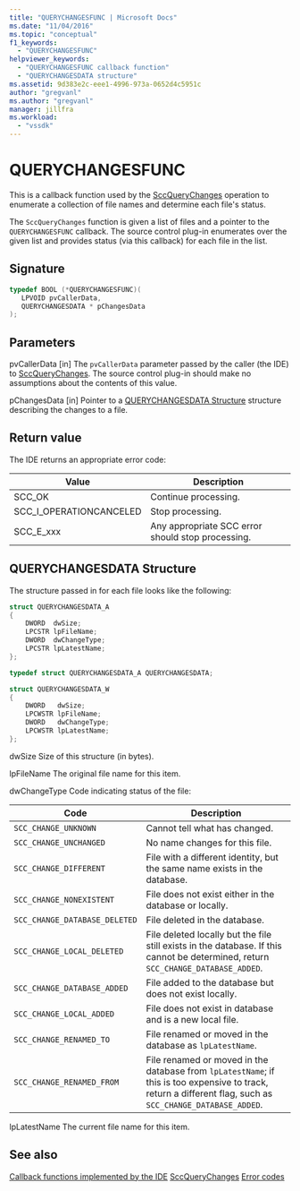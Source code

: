 ```yaml
---
title: "QUERYCHANGESFUNC | Microsoft Docs"
ms.date: "11/04/2016"
ms.topic: "conceptual"
f1_keywords:
  - "QUERYCHANGESFUNC"
helpviewer_keywords:
  - "QUERYCHANGESFUNC callback function"
  - "QUERYCHANGESDATA structure"
ms.assetid: 9d383e2c-eee1-4996-973a-0652d4c5951c
author: "gregvanl"
ms.author: "gregvanl"
manager: jillfra
ms.workload:
  - "vssdk"
---
```

# QUERYCHANGESFUNC
This is a callback function used by the [SccQueryChanges](../extensibility/sccquerychanges-function.md) operation to enumerate a collection of file names and determine each file's status.

 The `SccQueryChanges` function is given a list of files and a pointer to the `QUERYCHANGESFUNC` callback. The source control plug-in enumerates over the given list and provides status (via this callback) for each file in the list.

## Signature

```cpp
typedef BOOL (*QUERYCHANGESFUNC)(
   LPVOID pvCallerData,
   QUERYCHANGESDATA * pChangesData
);
```

## Parameters
 pvCallerData
 [in] The `pvCallerData` parameter passed by the caller (the IDE) to [SccQueryChanges](../extensibility/sccquerychanges-function.md). The source control plug-in should make no assumptions about the contents of this value.

 pChangesData
 [in] Pointer to a [QUERYCHANGESDATA Structure](#LinkQUERYCHANGESDATA) structure describing the changes to a file.

## Return value
 The IDE returns an appropriate error code:

|Value|Description|
|-----------|-----------------|
|SCC_OK|Continue processing.|
|SCC_I_OPERATIONCANCELED|Stop processing.|
|SCC_E_xxx|Any appropriate SCC error should stop processing.|

##  <a name="LinkQUERYCHANGESDATA"></a> QUERYCHANGESDATA Structure
 The structure passed in for each file looks like the following:

```cpp
struct QUERYCHANGESDATA_A
{
    DWORD  dwSize;
    LPCSTR lpFileName;
    DWORD  dwChangeType;
    LPCSTR lpLatestName;
};

typedef struct QUERYCHANGESDATA_A QUERYCHANGESDATA;

struct QUERYCHANGESDATA_W
{
    DWORD   dwSize;
    LPCWSTR lpFileName;
    DWORD   dwChangeType;
    LPCWSTR lpLatestName;
};
```

 dwSize
 Size of this structure (in bytes).

 lpFileName
 The original file name for this item.

 dwChangeType
 Code indicating status of the file:

|Code|Description|
|----------|-----------------|
|`SCC_CHANGE_UNKNOWN`|Cannot tell what has changed.|
|`SCC_CHANGE_UNCHANGED`|No name changes for this file.|
|`SCC_CHANGE_DIFFERENT`|File with a different identity, but the same name exists in the database.|
|`SCC_CHANGE_NONEXISTENT`|File does not exist either in the database or locally.|
|`SCC_CHANGE_DATABASE_DELETED`|File deleted in the database.|
|`SCC_CHANGE_LOCAL_DELETED`|File deleted locally but the file still exists in the database. If this cannot be determined, return `SCC_CHANGE_DATABASE_ADDED`.|
|`SCC_CHANGE_DATABASE_ADDED`|File added to the database but does not exist locally.|
|`SCC_CHANGE_LOCAL_ADDED`|File does not exist in database and is a new local file.|
|`SCC_CHANGE_RENAMED_TO`|File renamed or moved in the database as `lpLatestName`.|
|`SCC_CHANGE_RENAMED_FROM`|File renamed or moved in the database from `lpLatestName`; if this is too expensive to track, return a different flag, such as `SCC_CHANGE_DATABASE_ADDED`.|

 lpLatestName
 The current file name for this item.

## See also
 [Callback functions implemented by the IDE](../extensibility/callback-functions-implemented-by-the-ide.md)
 [SccQueryChanges](../extensibility/sccquerychanges-function.md)
 [Error codes](../extensibility/error-codes.md)